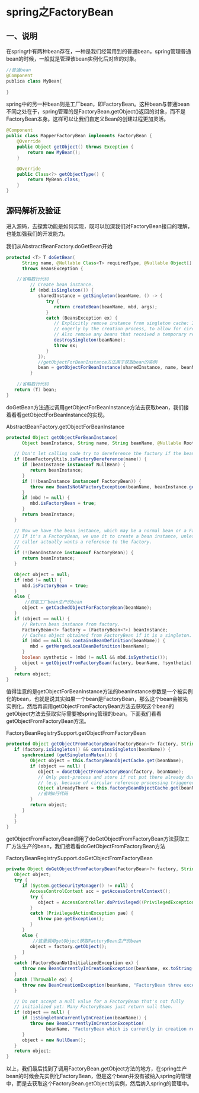 # spring之FactoryBean

## 一、说明

在spring中有两种bean存在，一种是我们经常用到的普通bean，spring管理普通bean的时候，一般就是管理该bean实例化后对应的对象。

````java
//普通bean
@Component
publica class MyBean{
    
}
````

spring中的另一种bean则是工厂bean，即FactoryBean。这种bean与普通bean不同之处在于，spring管理的是FactoryBean.getObject()返回的对象，而不是FactoryBean本身。这样可以让我们自定义Bean的创建过程更加灵活。

```java
@Component
public class MapperFactoryBean implements FactoryBean {
    @Override
    public Object getObject() throws Exception {
        return new MyBean();
    }

    @Override
    public Class<?> getObjectType() {
        return MyBean.class;
    }
}
```

## 源码解析及验证

进入源码，去探索功能是如何实现，既可以加深我们对FactoryBean接口的理解，也能加强我们的开发能力。

我们从AbstractBeanFactory.doGetBean开始

```java
protected <T> T doGetBean(
      String name, @Nullable Class<T> requiredType, @Nullable Object[] args, boolean typeCheckOnly)
      throws BeansException {

    //省略数行代码
         // Create bean instance.
         if (mbd.isSingleton()) {
            sharedInstance = getSingleton(beanName, () -> {
               try {
                  return createBean(beanName, mbd, args);
               }
               catch (BeansException ex) {
                  // Explicitly remove instance from singleton cache: It might have been put there
                  // eagerly by the creation process, to allow for circular reference resolution.
                  // Also remove any beans that received a temporary reference to the bean.
                  destroySingleton(beanName);
                  throw ex;
               }
            });
            //getObjectForBeanInstance方法用于获取bean的实例
            bean = getObjectForBeanInstance(sharedInstance, name, beanName, mbd);
         }
         
    //省略数行代码
   return (T) bean;
}
```

doGetBean方法通过调用getObjectForBeanInstance方法去获取bean，我们接着看看getObjectForBeanInstance的实现。

AbstractBeanFactory.getObjectForBeanInstance

```java
protected Object getObjectForBeanInstance(
      Object beanInstance, String name, String beanName, @Nullable RootBeanDefinition mbd) {

   // Don't let calling code try to dereference the factory if the bean isn't a factory.
   if (BeanFactoryUtils.isFactoryDereference(name)) {
      if (beanInstance instanceof NullBean) {
         return beanInstance;
      }
      if (!(beanInstance instanceof FactoryBean)) {
         throw new BeanIsNotAFactoryException(beanName, beanInstance.getClass());
      }
      if (mbd != null) {
         mbd.isFactoryBean = true;
      }
      return beanInstance;
   }

   // Now we have the bean instance, which may be a normal bean or a FactoryBean.
   // If it's a FactoryBean, we use it to create a bean instance, unless the
   // caller actually wants a reference to the factory.
   //
   if (!(beanInstance instanceof FactoryBean)) {
      return beanInstance;
   }

   Object object = null;
   if (mbd != null) {
      mbd.isFactoryBean = true;
   }
   else {
       //获取工厂bean生产的bean
      object = getCachedObjectForFactoryBean(beanName);
   }
   if (object == null) {
      // Return bean instance from factory.
      FactoryBean<?> factory = (FactoryBean<?>) beanInstance;
      // Caches object obtained from FactoryBean if it is a singleton.
      if (mbd == null && containsBeanDefinition(beanName)) {
         mbd = getMergedLocalBeanDefinition(beanName);
      }
      boolean synthetic = (mbd != null && mbd.isSynthetic());
      object = getObjectFromFactoryBean(factory, beanName, !synthetic);
   }
   return object;
}
```

值得注意的是getObjectForBeanInstance方法的beanInstance参数是一个被实例化的bean，也就是说其实如果一个bean是FactoryBean，那么这个bean会被先实例化，然后再调用getObjectFromFactoryBean方法去获取这个bean的getObject方法去获取实际需要被spring管理的bean。下面我们看看getObjectFromFactoryBean方法。

FactoryBeanRegistrySupport.getObjectFromFactoryBean

```java
protected Object getObjectFromFactoryBean(FactoryBean<?> factory, String beanName, boolean shouldPostProcess) {
   if (factory.isSingleton() && containsSingleton(beanName)) {
      synchronized (getSingletonMutex()) {
         Object object = this.factoryBeanObjectCache.get(beanName);
         if (object == null) {
            object = doGetObjectFromFactoryBean(factory, beanName);
            // Only post-process and store if not put there already during getObject() call above
            // (e.g. because of circular reference processing triggered by custom getBean calls)
            Object alreadyThere = this.factoryBeanObjectCache.get(beanName);
            //省略N行代码
         }
         return object;
      }
   }
   }
}
```

getObjectFromFactoryBean调用了doGetObjectFromFactoryBean方法获取工厂方法生产的bean，我们接着看doGetObjectFromFactoryBean方法

FactoryBeanRegistrySupport.doGetObjectFromFactoryBean

```java
private Object doGetObjectFromFactoryBean(FactoryBean<?> factory, String beanName) throws BeanCreationException {
   Object object;
   try {
      if (System.getSecurityManager() != null) {
         AccessControlContext acc = getAccessControlContext();
         try {
            object = AccessController.doPrivileged((PrivilegedExceptionAction<Object>) factory::getObject, acc);
         }
         catch (PrivilegedActionException pae) {
            throw pae.getException();
         }
      }
      else {
          //这里调用getObject获取FactoryBean生产的bean
         object = factory.getObject();
      }
   }
   catch (FactoryBeanNotInitializedException ex) {
      throw new BeanCurrentlyInCreationException(beanName, ex.toString());
   }
   catch (Throwable ex) {
      throw new BeanCreationException(beanName, "FactoryBean threw exception on object creation", ex);
   }

   // Do not accept a null value for a FactoryBean that's not fully
   // initialized yet: Many FactoryBeans just return null then.
   if (object == null) {
      if (isSingletonCurrentlyInCreation(beanName)) {
         throw new BeanCurrentlyInCreationException(
               beanName, "FactoryBean which is currently in creation returned null from getObject");
      }
      object = new NullBean();
   }
   return object;
}
```

以上，我们最后找到了调用FactoryBean.getObject方法的地方，在spring生产bean的时候会先实例化FactoryBean，但是这个bean并没有被纳入spring的管理中，而是去获取这个FactoryBean.getObject的实例，然后纳入spring的管理中。